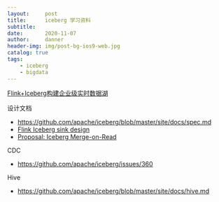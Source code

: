 ```yaml
---
layout:     post
title:      iceberg 学习资料
subtitle:   
date:       2020-11-07
author:     danner
header-img: img/post-bg-ios9-web.jpg
catalog: true
tags:
    - iceberg
    - bigdata
---
```




[Flink+Iceberg构建企业级实时数据湖](https://mp.weixin.qq.com/s/M5pfzgALXRQvVMKWsxetwQ)

设计文档

- https://github.com/apache/iceberg/blob/master/site/docs/spec.md
- [Flink Iceberg sink design](https://docs.google.com/document/d/19M-sP6FlTVm7BV7MM4Om1n_MVo1xCy7GyDl_9ZAjVNQ/edit)
- [Proposal: Iceberg Merge-on-Read](https://docs.google.com/document/d/1FMKh_SQ6xSUUmoCA8LerTkzIxDUN5JbStQp5Hzot4eo/edit#heading=h.p74qmh3a6ets)

CDC

- https://github.com/apache/iceberg/issues/360

Hive

- https://github.com/apache/iceberg/blob/master/site/docs/hive.md